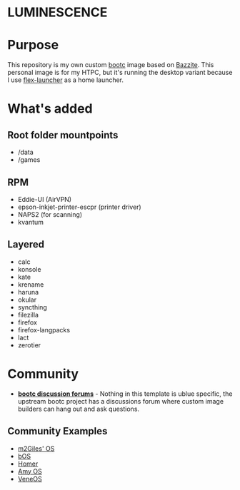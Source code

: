 # LUMINESCENCE

# Purpose

This repository is my own custom [bootc](https://github.com/bootc-dev/bootc) image based on [Bazzite](https://github.com/ublue-os/bazzite/). This personal image is for my HTPC, but it's running the desktop variant because I use [flex-launcher](https://github.com/complexlogic/flex-launcher) as a home launcher.

# What's added

## Root folder mountpoints
- /data
- /games

## RPM
- Eddie-UI (AirVPN)
- epson-inkjet-printer-escpr (printer driver)
- NAPS2 (for scanning)
- kvantum

## Layered
- calc
- konsole
- kate
- krename
- haruna
- okular
- syncthing
- filezilla
- firefox
- firefox-langpacks
- lact
- zerotier

# Community

- [**bootc discussion forums**](https://github.com/bootc-dev/bootc/discussions) - Nothing in this template is ublue specific, the upstream bootc project has a discussions forum where custom image builders can hang out and ask questions.

## Community Examples

- [m2Giles' OS](https://github.com/m2giles/m2os)
- [bOS](https://github.com/bsherman/bos)
- [Homer](https://github.com/bketelsen/homer/)
- [Amy OS](https://github.com/astrovm/amyos)
- [VeneOS](https://github.com/Venefilyn/veneos)

